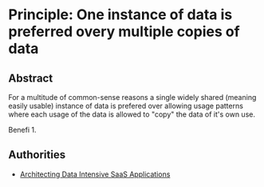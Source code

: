 # Principle: One instance of data is preferred overy multiple copies of data

## Abstract

For a multitude of common-sense reasons a single widely shared (meaning easily usable) instance of data is prefered over allowing usage patterns 
where each usage of the data is allowed to "copy" the data of it's own use. 

Benefi
1. 
## Authorities

- [Architecting Data Intensive SaaS Applications]()
